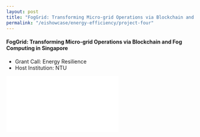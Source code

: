 ```yaml
---
layout: post
title: "FogGrid: Transforming Micro-grid Operations via Blockchain and Fog Computing in Singapore"
permalink: "/eishowcase/energy-efficiency/project-four"
---
```

#### FogGrid: Transforming Micro-grid Operations via Blockchain and Fog Computing in Singapore
* Grant Call: Energy Resilience
* Host Institution: NTU


<div class="showcase-embed-container">
	<embed type="application/pdf" src="/images/showcase/energy_efficiency_04.pdf#view=FitH">
</div>